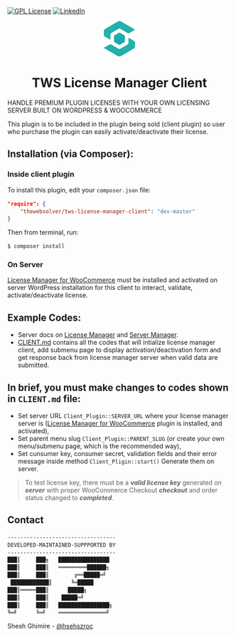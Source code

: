 [![GPL License][license-shield]][license-url]
[![LinkedIn][linkedin-shield]][linkedin-url]

<p align="center">
  <a href="https://github.com/TheWebSolver/tws-license-manager-client">
    <img src="Assets/logo.png" alt="Logo" width="80" height="80">
  </a>
</p>

<h1 align="center">TWS License Manager Client</h1>

HANDLE PREMIUM PLUGIN LICENSES WITH YOUR OWN LICENSING SERVER BUILT ON WORDPRESS & WOOCOMMERCE

This plugin is to be included in the plugin being sold (client plugin) so user who purchase the plugin can easily activate/deactivate their license.

## Installation (via Composer):
### Inside client plugin
To install this plugin, edit your `composer.json` file:
```json
"require": {
	"thewebsolver/tws-license-manager-client": "dev-master"
}
```
Then from terminal, run:
```sh
$ composer install
```

### On Server
[License Manager for WooCommerce][server-plugin] must be installed and activated on server WordPress installation for this client to interact, validate, activate/deactivate license.

## Example Codes:
- Server docs on [License Manager][server-docs] and [Server Manager][server-manager].
- [CLIENT.md](https://github.com/thewebsolver/tws-license-manager-client/blob/master/CLIENT.md) contains all the codes that will intialize license manager client, add submenu page to display activation/deactivation form and get response back from license manager server when valid data are submitted.

## In brief, you must make changes to codes shown in `CLIENT.md` file:
- Set server URL `Client_Plugin::SERVER_URL` where your license manager server is ([License Manager for WooCommerce][server-plugin] plugin is installed, and activated),
- Set parent menu slug `Client_Plugin::PARENT_SLUG` (or create your own menu/submenu page, which is the recommended way),
- Set cunsumer key, consumer secret, validation fields and their error message inside method `Client_Pligin::start()` Generate them on server.
>To test license key, there must be a ***valid license key*** generated on ***server*** with proper WooCommerce Checkout ***checkout*** and order status changed to ***completed***.

<!-- CONTACT -->
## Contact

```sh
----------------------------------
DEVELOPED-MAINTAINED-SUPPPORTED BY
----------------------------------
███║     ███╗   ████████████████
███║     ███║   ═════════██████╗
███║     ███║        ╔══█████═╝
 ████████████║      ╚═█████
███║═════███║      █████╗
███║     ███║    █████═╝
███║     ███║   ████████████████╗
╚═╝      ╚═╝    ═══════════════╝
 ```
 Shesh Ghimire - [@hsehszroc](https://twitter.com/hsehszroc)

<!-- MARKDOWN LINKS & IMAGES -->
<!-- https://www.markdownguide.org/basic-syntax/#reference-style-links -->
[license-shield]: https://www.gnu.org/graphics/gplv3-or-later-sm.png
[license-url]: https://github.com/TheWebSolver/repo/blob/master/LICENSE.txt
[linkedin-shield]: https://img.shields.io/badge/LinkedIn-blue?style=flat-square&logo=linkedin&color=blue
[linkedin-url]: https://www.linkedin.com/in/sheshgh/
[server-plugin]: https://wordpress.org/plugins/license-manager-for-woocommerce/
[server-docs]: https://www.licensemanager.at/docs/
[server-manager]: https://github.com/TheWebSolver/tws-license-manager-server